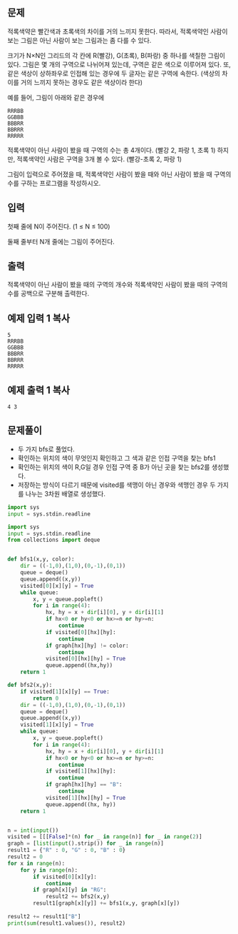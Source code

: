 ## 문제

적록색약은 빨간색과 초록색의 차이를 거의 느끼지 못한다. 따라서, 적록색약인 사람이 보는 그림은 아닌 사람이 보는 그림과는 좀 다를 수 있다.

크기가 N×N인 그리드의 각 칸에 R(빨강), G(초록), B(파랑) 중 하나를 색칠한 그림이 있다. 그림은 몇 개의 구역으로 나뉘어져 있는데, 구역은 같은 색으로 이루어져 있다. 또, 같은 색상이 상하좌우로 인접해 있는 경우에 두 글자는 같은 구역에 속한다. (색상의 차이를 거의 느끼지 못하는 경우도 같은 색상이라 한다)

예를 들어, 그림이 아래와 같은 경우에

```
RRRBB
GGBBB
BBBRR
BBRRR
RRRRR
```

적록색약이 아닌 사람이 봤을 때 구역의 수는 총 4개이다. (빨강 2, 파랑 1, 초록 1) 하지만, 적록색약인 사람은 구역을 3개 볼 수 있다. (빨강-초록 2, 파랑 1)

그림이 입력으로 주어졌을 때, 적록색약인 사람이 봤을 때와 아닌 사람이 봤을 때 구역의 수를 구하는 프로그램을 작성하시오.

## 입력

첫째 줄에 N이 주어진다. (1 ≤ N ≤ 100)

둘째 줄부터 N개 줄에는 그림이 주어진다.

## 출력

적록색약이 아닌 사람이 봤을 때의 구역의 개수와 적록색약인 사람이 봤을 때의 구역의 수를 공백으로 구분해 출력한다.

## 예제 입력 1 복사

```
5
RRRBB
GGBBB
BBBRR
BBRRR
RRRRR
```

## 예제 출력 1 복사

```
4 3
```



## 문제풀이
- 두 가지 bfs로 풀었다.
- 확인하는 위치의 색이 무엇인지 확인하고 그 색과 같은 인접 구역을 찾는 bfs1
- 확인하는 위치의 색이 R,G일 경우 인접 구역 중 B가 아닌 곳을 찾는 bfs2를 생성했다.
- 저장하는 방식이 다르기 때문에 visited를 색맹이 아닌 경우와 색맹인 경우 두 가지를 나누는 3차원 배열로 생성했다.


```python
import sys
input = sys.stdin.readline

import sys
input = sys.stdin.readline
from collections import deque


def bfs1(x,y, color):
    dir = ((-1,0),(1,0),(0,-1),(0,1))
    queue = deque()
    queue.append((x,y))
    visited[0][x][y] = True
    while queue:
        x, y = queue.popleft()
        for i in range(4):
            hx, hy = x + dir[i][0], y + dir[i][1]
            if hx<0 or hy<0 or hx>=n or hy>=n:
                continue
            if visited[0][hx][hy]:
                continue
            if graph[hx][hy] != color:
                continue
            visited[0][hx][hy] = True
            queue.append((hx,hy))
    return 1

def bfs2(x,y):
    if visited[1][x][y] == True:
        return 0
    dir = ((-1,0),(1,0),(0,-1),(0,1))
    queue = deque()
    queue.append((x,y))
    visited[1][x][y] = True
    while queue:
        x, y = queue.popleft()
        for i in range(4):
            hx, hy = x + dir[i][0], y + dir[i][1]
            if hx<0 or hy<0 or hx>=n or hy>=n:
                continue
            if visited[1][hx][hy]:
                continue
            if graph[hx][hy] == "B":
                continue
            visited[1][hx][hy] = True
            queue.append((hx, hy))
    return 1


n = int(input())
visited = [[[False]*(n) for _ in range(n)] for _ in range(2)]
graph = [list(input().strip()) for _ in range(n)]
result1 = {"R" : 0, "G" : 0, "B" : 0}
result2 = 0
for x in range(n):
    for y in range(n):
        if visited[0][x][y]:
            continue
        if graph[x][y] in "RG":
            result2 += bfs2(x,y)
        result1[graph[x][y]] += bfs1(x,y, graph[x][y])
          
result2 += result1["B"]
print(sum(result1.values()), result2)
    
```
